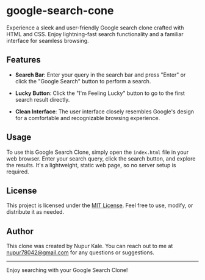 # google-search-cone
Experience a sleek and user-friendly Google search clone crafted with HTML and CSS. Enjoy lightning-fast search functionality and a familiar interface for seamless browsing.

## Features

- **Search Bar**: Enter your query in the search bar and press "Enter" or click the "Google Search" button to perform a search.

- **Lucky Button**: Click the "I'm Feeling Lucky" button to go to the first search result directly.

- **Clean Interface**: The user interface closely resembles Google's design for a comfortable and recognizable browsing experience.

## Usage

To use this Google Search Clone, simply open the `index.html` file in your web browser. Enter your search query, click the search button, and explore the results. It's a lightweight, static web page, so no server setup is required.

## License

This project is licensed under the [MIT License](LICENSE.md). Feel free to use, modify, or distribute it as needed.

## Author

This clone was created by Nupur Kale. You can reach out to me at nupur78042@gmail.com for any questions or suggestions.

---

Enjoy searching with your Google Search Clone!
